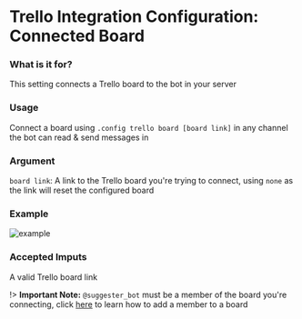 # Trello Integration Configuration: Connected Board

### What is it for?
This setting connects a Trello board to the bot in your server

### Usage
Connect a board using `.config trello board [board link]` in any channel the bot can read & send messages in


### Argument
`board link`: A link to the Trello board you're trying to connect, using `none` as the link will reset the configured board

### Example

![example](https://cdn.discordapp.com/attachments/769650556502409226/794162672832217098/unknown.png)

### Accepted Imputs
A valid Trello board link 

!> **Important Note:** `@suggester_bot` must be a member of the board you're connecting, click [here](https://help.trello.com/article/717-adding-people-to-a-board) to learn how to add a member to a board
